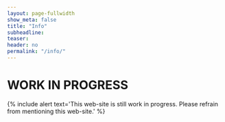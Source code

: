 ```yaml
---
layout: page-fullwidth
show_meta: false
title: "Info"
subheadline:
teaser:
header: no
permalink: "/info/"
---
```


# WORK IN PROGRESS

{% include alert text='This web-site is still work in progress. Please refrain from mentioning this web-site.' %}
